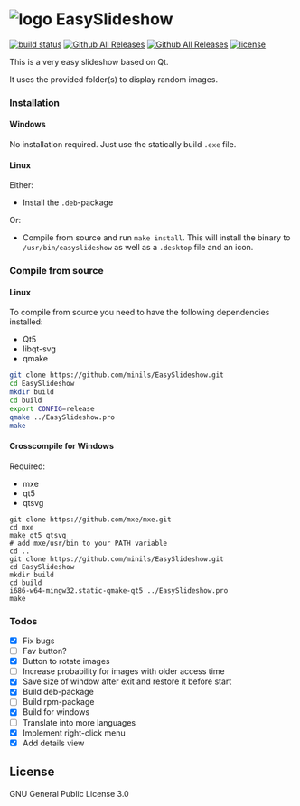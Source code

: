 # ![logo](https://cdn.rawgit.com/minils/EasySlideshow/master/svg/easyslideshow.svg "Logo Title Text 1") EasySlideshow
[![build status](https://travis-ci.org/minils/EasySlideshow.svg?branch=master "build status")](https://travis-ci.org/minils/EasySlideshow/builds)
[![Github All Releases](https://img.shields.io/github/downloads/minils/EasySlideshow/total.svg?maxAge=3600)](https://github.com/minils/EasySlideshow/releases)
[![Github All Releases](https://img.shields.io/github/release/minils/EasySlideshow.svg?maxAge=3600)](https://github.com/minils/EasySlideshow/releases)
[![license](https://img.shields.io/github/license/minils/EasySlideshow.svg?maxAge=3600)](https://github.com/minils/EasySlideshow/blob/master/LICENSE)

This is a very easy slideshow based on Qt.

It uses the provided folder(s) to display random images.

### Installation

#### Windows
No installation required. Just use the statically build `.exe` file.

#### Linux
Either:
- Install the `.deb`-package

Or:
- Compile from source and run `make install`. This will install the binary to `/usr/bin/easyslideshow` as well as a `.desktop` file and an icon.

### Compile from source

#### Linux
To compile from source you need to have the following dependencies installed:
- Qt5
- libqt-svg
- qmake

```sh
git clone https://github.com/minils/EasySlideshow.git
cd EasySlideshow
mkdir build
cd build
export CONFIG=release
qmake ../EasySlideshow.pro
make
```

#### Crosscompile for Windows
Required:
- mxe
- qt5
- qtsvg
```
git clone https://github.com/mxe/mxe.git
cd mxe
make qt5 qtsvg
# add mxe/usr/bin to your PATH variable
cd ..
git clone https://github.com/minils/EasySlideshow.git
cd EasySlideshow
mkdir build
cd build
i686-w64-mingw32.static-qmake-qt5 ../EasySlideshow.pro
make
```

### Todos

- [x] Fix bugs
- [ ] Fav button?
- [x] Button to rotate images
- [ ] Increase probability for images with older access time
- [x] Save size of window after exit and restore it before start
- [x] Build deb-package
- [ ] Build rpm-package
- [x] Build for windows
- [ ] Translate into more languages
- [x] Implement right-click menu
- [x] Add details view

License
----

GNU General Public License 3.0
